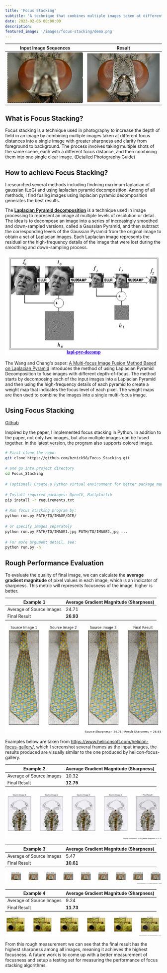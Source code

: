 ```yaml
---
title: 'Focus Stacking'
subtitle: 'A technique that combines multiple images taken at different focus distances to produce a final image with a greater depth of field.'
date: 2023-02-06 00:00:00
description: 
featured_image: '/images/focus-stacking/demo.png'
---
```


Input Image Sequences      |  Result
:-------------------------:|:-------------------------:
![](/images/focus-stacking/fly.gif)   |  ![](/images/focus-stacking/fly-result.jpg)


## What is Focus Stacking?
Focus stacking is a technique used in photography to increase the depth of field in an image by combining multiple images taken at different focus distances into a single image with greater sharpness and clarity from foreground to background. The process involves taking multiple shots of the same scene, each with a different focus distance, and then combining them into one single clear image. [(Detailed Photography Guide)](https://phlearn.com/magazine/focus-stacking-master-best-kept-secret-sharp-photos/)


## How to achieve Focus Stacking?
I researched several methods including findning maximum laplacian of gaussian (LoG) and using laplacian pyramid decomposition. Among of all methods, I find fusing images using laplacian pyramid decomposition generates the best results.

The **[Laplacian Pyramid decomposition](http://sepwww.stanford.edu/data/media/public/sep/morgan/texturematch/paper_html/node3.html)** is a technique used in image processing to represent an image at multiple levels of resolution or detail. The idea is to decompose an image into a series of increasingly smoothed and down-sampled versions, called a Gaussian Pyramid, and then subtract the corresponding levels of the Gaussian Pyramid from the original image to obtain a set of Laplacian images. Each Laplacian image represents the residual or the high-frequency details of the image that were lost during the smoothing and down-sampling process. 

![lpd](/images/focus-stacking/lpd.png)

The Wang and Chang's paper: [A Multi-focus Image Fusion Method Based on Laplacian Pyramid](http://www.jcomputers.us/vol6/jcp0612-07.pdf) introduces the method of using Laplacian Pyramid Decomposition to fuse images with different depth-of-focus. The method starts by decomposing each of the input images into a Laplacian Pyramid and then using the high-frequency details of each pyramid to create a weight map that indicates the focus level of each pixel. The weight maps are then used to combine the images into a single multi-focus image.

## Using Focus Stacking
[Github](https://github.com/bznick98/Focus_Stacking)

Inspired by the paper, I implemented focus stacking in Python. In addition to the paper, not only two images, but also multiple images can be fused together. In the latest version, the program also supports colored image.

```bash
# First clone the repo:
git clone https://github.com/bznick98/Focus_Stacking.git

# and go into project directory
cd Focus_Stacking

# (optional) Create a Python virtual environment for better package management. You can use conda, virtualenv, etc.

# Install required packages: OpenCV, Matlplotlib
pip install -r requirements.txt

# Run focus stacking program by:
python run.py PATH/TO/IMAGE/DIR/

# or specify images separately
python run.py PATH/TO/IMAGE1.jpg PATH/TO/IMAGE2.jpg ...

# For more argument detail, see:
python run.py -h
```

## Rough Performance Evaluation
To evaluate the quality of final image, we can calculate the **average gradient magnitude** of pixel values in each image, which is an indicator of sharpness. This metric will represents focusness of the image, higher is better.

|     Example 1    | Average Gradient Magnitude (Sharpness) | 
|------------------|-------------------|
| Average of Source Images   | 24.71 |
| Final Result	   | **26.93** |

![](/images/focus-stacking/demo.png)

Examples below are taken from https://www.heliconsoft.com/helicon-focus-gallery/, which I screenshot several frames as the input images, the results produced are visually similar to the one produced by helicon-focus-gallery.

|    Example 2     | Average Gradient Magnitude (Sharpness) | 
|------------------|-------------------|
| Average of Source Images   | 10.32 |
| Final Result	   | **12.75** |

![](/images/focus-stacking/macro-plot.png)


|    Example 3     | Average Gradient Magnitude (Sharpness) | 
|------------------|-------------------|
| Average of Source Images   | 5.47 |
| Final Result	   | **10.61** |

![](/images/focus-stacking/fly-plot.png)

|    Example 4     | Average Gradient Magnitude (Sharpness) | 
|------------------|-------------------|
| Average of Source Images   | 9.24 |
| Final Result	   | **11.73** |

![](/images/focus-stacking/gun-plot.png)

From this rough measurement we can see that the final result has the highest sharpness among all images, meaning it achieves the highest focusness. A future work is to come up with a better measurement of focusness and setup a testing set for measuring the performance of focus stacking algorithms.

